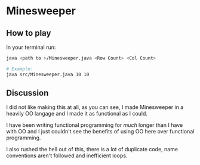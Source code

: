 # Minesweeper

## How to play

In your terminal run:

```sh
java <path to >/Minesweeper.java <Row Count> <Col Count>

# Example:
java src/Minesweeper.java 10 10
```

## Discussion

I did not like making this at all, as you can see, I made Minesweeper in a heavily OO langage and I made it as functional as I could.

I have been writing functional programming for _much_ longer than I have with OO and I just couldn't see the benefits of using OO here over functional programming.

I also rushed the hell out of this, there is a lot of duplicate code, name conventions aren't followed and inefficient loops.
